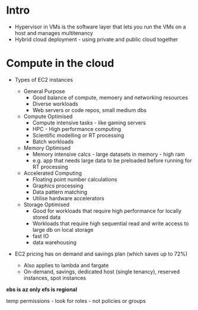 
# Intro
* Hypervisor in VMs is the software layer that lets you run the VMs on a host and manages multitenancy
* Hybrid cloud deployment - using private and public cloud together

# Compute in the cloud
* Types of EC2 instances 
  * General Purpose
      * Good balance of compute, memoery and networking resources
      * Diverse workloads
      * Web servers or code repos, small medium dbs
  * Compute Optimised
      * Compute intensive tasks - like gaming servers
      * HPC - High performance computing
      * Scientific modelling or RT processing
      * Batch workloads
  * Memory Optimised
      * Memory intensive calcs - large datasets in memory - high ram
      * e.g. app that needs large data to be preloaded before running for RT processing
  * Accelerated Computing
      * Floating point number calculations
      * Graphics processing
      * Data pattern matching
      * Utilise hardware accelerators
  * Storage Optimised
      * Good for workloads that require high performance for locally stored data
      * Workloads that require high sequential read and write access to large db on local storage
      * fast IO
      * data warehousing

* EC2 pricing has on demand and savings plan (which saves up to 72%)
  * Also applies to lambda and fargate
  * On-demand, savings, dedicated host (single tenancy), reserved instances, spot instances  




**ebs is az only
efs is regional**


temp permissions - look for roles - not policies or groups
